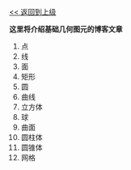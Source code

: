 [<< 返回到上级](index.md)

**这里将介绍基础几何图元的博客文章**

1. 点
2. 线
3. 面
4. 矩形
5. 圆
6. 曲线
7. 立方体
8. 球
9. 曲面
10. 圆柱体
11. 圆锥体
12. 网格